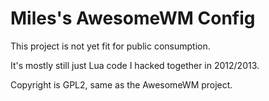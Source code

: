 # Miles's AwesomeWM Config

This project is not yet fit for public consumption.

It's mostly still just Lua code I hacked together in 2012/2013.

Copyright is GPL2, same as the AwesomeWM project.
